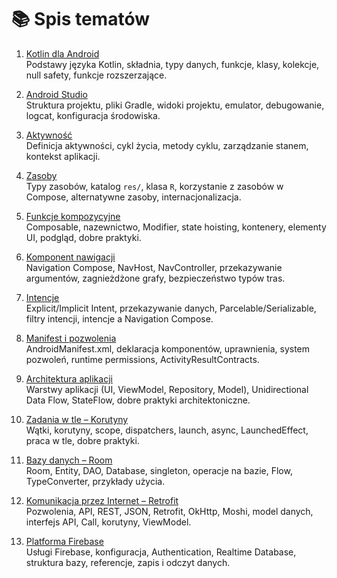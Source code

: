 # 📚 Spis tematów 
1. [Kotlin dla Android](https://github.com/MarcinRod/AndroidLecture2025/blob/main/01%20Kotlin%20for%20Android.md)  
   Podstawy języka Kotlin, składnia, typy danych, funkcje, klasy, kolekcje, null safety, funkcje rozszerzające.

2. [Android Studio](https://github.com/MarcinRod/AndroidLecture2025/blob/main/https://github.com/MarcinRod/AndroidLecture2025/blob/main/02%20Android%20Studio.md)  
   Struktura projektu, pliki Gradle, widoki projektu, emulator, debugowanie, logcat, konfiguracja środowiska.

3. [Aktywność](https://github.com/MarcinRod/AndroidLecture2025/blob/main/03%20Aktywność.md)  
   Definicja aktywności, cykl życia, metody cyklu, zarządzanie stanem, kontekst aplikacji.

4. [Zasoby](https://github.com/MarcinRod/AndroidLecture2025/blob/main/04%20Zasoby.md)  
   Typy zasobów, katalog `res/`, klasa `R`, korzystanie z zasobów w Compose, alternatywne zasoby, internacjonalizacja.

5. [Funkcje kompozycyjne](https://github.com/MarcinRod/AndroidLecture2025/blob/main/05%20Funkcje%20kompozycyjne.md)  
   Composable, nazewnictwo, Modifier, state hoisting, kontenery, elementy UI, podgląd, dobre praktyki.

6. [Komponent nawigacji](https://github.com/MarcinRod/AndroidLecture2025/blob/main/06%20Komponent%20nawigacji.md)  
   Navigation Compose, NavHost, NavController, przekazywanie argumentów, zagnieżdżone grafy, bezpieczeństwo typów tras.

7. [Intencje](https://github.com/MarcinRod/AndroidLecture2025/blob/main/07%20Intencje.md)  
   Explicit/Implicit Intent, przekazywanie danych, Parcelable/Serializable, filtry intencji, intencje a Navigation Compose.

8. [Manifest i pozwolenia](https://github.com/MarcinRod/AndroidLecture2025/blob/main/08%20Manifest%20i%20pozwolenia.md)  
   AndroidManifest.xml, deklaracja komponentów, uprawnienia, system pozwoleń, runtime permissions, ActivityResultContracts.

9. [Architektura aplikacji](https://github.com/MarcinRod/AndroidLecture2025/blob/main/09%20Architektura%20aplikacji.md)  
   Warstwy aplikacji (UI, ViewModel, Repository, Model), Unidirectional Data Flow, StateFlow, dobre praktyki architektoniczne.

10. [Zadania w tle – Korutyny](https://github.com/MarcinRod/AndroidLecture2025/blob/main/10%20Zadania%20w%20tle%20-%20Korutyny.md)  
    Wątki, korutyny, scope, dispatchers, launch, async, LaunchedEffect, praca w tle, dobre praktyki.

11. [Bazy danych – Room](https://github.com/MarcinRod/AndroidLecture2025/blob/main/11%20Bazy%20danych%20-%20Room.md)  
    Room, Entity, DAO, Database, singleton, operacje na bazie, Flow, TypeConverter, przykłady użycia.

12. [Komunikacja przez Internet – Retrofit](https://github.com/MarcinRod/AndroidLecture2025/blob/main/12%20Komunikacja%20przez%20Internet%20-%20Retorfit.md)  
    Pozwolenia, API, REST, JSON, Retrofit, OkHttp, Moshi, model danych, interfejs API, Call, korutyny, ViewModel.

13. [Platforma Firebase](https://github.com/MarcinRod/AndroidLecture2025/blob/main/13%20Platforma%20Firebase.md)  
    Usługi Firebase, konfiguracja, Authentication, Realtime Database, struktura bazy, referencje, zapis i odczyt danych.
